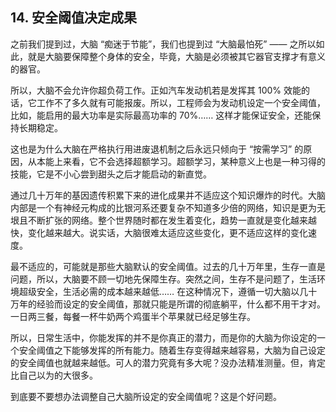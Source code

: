 ## 14. 安全阈值决定成果

之前我们提到过，大脑 “痴迷于节能”，我们也提到过 “大脑最怕死” —— 之所以如此，就是大脑要保障整个身体的安全，毕竟，大脑是必须被其它器官支撑才有意义的器官。

所以，大脑不会允许你超负荷工作。正如汽车发动机若是发挥其 100% 效能的话，它工作不了多久就有可能报废。所以，工程师会为发动机设定一个安全阈值，比如，能启用的最大功率是实际最高功率的 70%…… 这样才能保证安全，还能保持长期稳定。

这也是为什么大脑在严格执行用进废退机制之后永远只倾向于 “按需学习” 的原因，从本能上来看，它不会选择超额学习。超额学习，某种意义上也是一种习得的技能，它是不小心尝到甜头之后才能启动的新直觉。

通过几十万年的基因遗传积累下来的进化成果并不适应这个知识爆炸的时代。大脑内部是一个有神经元构成的比银河系还要复杂不知道多少倍的网络，知识是更为无垠且不断扩张的网络。整个世界随时都在发生着变化，趋势一直就是变化越来越快，变化越来越大。说实话，大脑很难太适应这些变化，更不适应这样的变化速度。

最不适应的，可能就是那些大脑默认的安全阈值。过去的几十万年里，生存一直是问题，所以，大脑要不顾一切地先保障生存。突然之间，生存不是问题了，生活环境超级安全，生活必需的成本越来越低…… 在这种情况下，遵循一切大脑以几十万年的经验而设定的安全阈值，那就只能是所谓的彻底躺平，什么都不用干才对。一日两三餐，每餐一杯牛奶两个鸡蛋半个苹果就已经足够生存。

所以，日常生活中，你能发挥的并不是你真正的潜力，而是你的大脑为你设定的一个安全阈值之下能够发挥的所有能力。随着生存变得越来越容易，大脑为自己设定的安全阈值也就越来越低。可人的潜力究竟有多大呢？没办法精准测量。但，肯定比自己以为的大很多。

到底要不要想办法调整自己大脑所设定的安全阈值呢？这是个好问题。